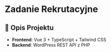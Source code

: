 # Zadanie Rekrutacyjne

## 🎯 Opis Projektu

- **Frontend**: Vue 3 + TypeScript + Tailwind CSS
- **Backend**: WordPress REST API z PHP